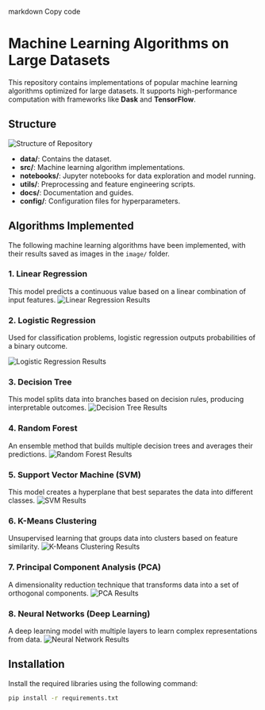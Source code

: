 markdown
Copy code
# Machine Learning Algorithms on Large Datasets

This repository contains implementations of popular machine learning algorithms optimized for large datasets. It supports high-performance computation with frameworks like **Dask** and **TensorFlow**.

## Structure
![Structure of Repository](https://github.com/dijasila/machine-learning-algorithms/blob/main/image/resp_struct.PNG)

- **data/**: Contains the dataset.
- **src/**: Machine learning algorithm implementations.
- **notebooks/**: Jupyter notebooks for data exploration and model running.
- **utils/**: Preprocessing and feature engineering scripts.
- **docs/**: Documentation and guides.
- **config/**: Configuration files for hyperparameters.

## Algorithms Implemented

The following machine learning algorithms have been implemented, with their results saved as images in the `image/` folder.

### 1. **Linear Regression**
This model predicts a continuous value based on a linear combination of input features.
![Linear Regression Results](https://github.com/dijasila/machine-learning-algorithms/blob/main/image/regression_results.png)

### 2. **Logistic Regression**
Used for classification problems, logistic regression outputs probabilities of a binary outcome.
<!-- Image for Logistic Regression -->
![Logistic Regression Results](https://github.com/dijasila/machine-learning-algorithms/blob/main/image/logistic_regression_results.png)

### 3. **Decision Tree**
This model splits data into branches based on decision rules, producing interpretable outcomes.
![Decision Tree Results](https://github.com/dijasila/machine-learning-algorithms/blob/main/image/decision_tree_results.png)

### 4. **Random Forest**
An ensemble method that builds multiple decision trees and averages their predictions.
![Random Forest Results](https://github.com/dijasila/machine-learning-algorithms/blob/main/image/random_forest_results.png)

### 5. **Support Vector Machine (SVM)**
This model creates a hyperplane that best separates the data into different classes.
![SVM Results](https://github.com/dijasila/machine-learning-algorithms/blob/main/image/svm_results.png)

### 6. **K-Means Clustering**
Unsupervised learning that groups data into clusters based on feature similarity.
![K-Means Clustering Results](https://github.com/dijasila/machine-learning-algorithms/blob/main/image/kmeans_clustering_results.png)

### 7. **Principal Component Analysis (PCA)**
A dimensionality reduction technique that transforms data into a set of orthogonal components.
![PCA Results](https://github.com/dijasila/machine-learning-algorithms/blob/main/image/pca_results.png)

### 8. **Neural Networks (Deep Learning)**
A deep learning model with multiple layers to learn complex representations from data.
![Neural Network Results](https://github.com/dijasila/machine-learning-algorithms/blob/main/image/neural_network_results.png)

## Installation

Install the required libraries using the following command:
```bash
pip install -r requirements.txt